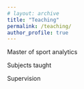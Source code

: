 ```yaml
---
# layout: archive
title: "Teaching"
permalink: /teaching/
author_profile: true
---
```


Master of sport analytics

Subjects taught

Supervision